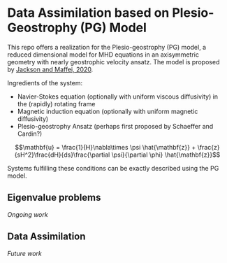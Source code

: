 # Data Assimilation based on Plesio-Geostrophy (PG) Model


This repo offers a realization for the Plesio-geostrophy (PG) model, a reduced dimensional model for MHD equations in an axisymmetric geometry with nearly geostrophic velocity ansatz. The model is proposed by [Jackson and Maffei, 2020](https://doi.org/10.1098/rspa.2020.0513).

Ingredients of the system:
- Navier-Stokes equation (optionally with uniform viscous diffusivity) in the (rapidly) rotating frame
- Magnetic induction equation (optionally with uniform magnetic diffusivity)
- Plesio-geostrophy Ansatz (perhaps first proposed by Schaeffer and Cardin?)

$$\mathbf{u} = \frac{1}{H}\nabla\times \psi \hat{\mathbf{z}} + \frac{z}{sH^2}\frac{dH}{ds}\frac{\partial \psi}{\partial \phi} \hat{\mathbf{z}}$$

Systems fulfilling these conditions can be exactly described using the PG model.

## Eigenvalue problems

*Ongoing work*

## Data Assimilation

*Future work*

